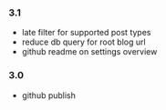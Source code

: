 ### 3.1
* late filter for supported post types
* reduce db query for root blog url
* github readme on settings overview

### 3.0
* github publish
